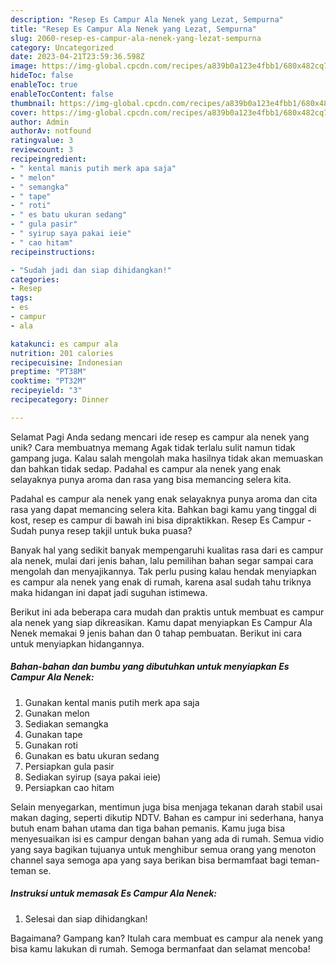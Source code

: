 ```yaml
---
description: "Resep Es Campur Ala Nenek yang Lezat, Sempurna"
title: "Resep Es Campur Ala Nenek yang Lezat, Sempurna"
slug: 2060-resep-es-campur-ala-nenek-yang-lezat-sempurna
category: Uncategorized
date: 2023-04-21T23:59:36.598Z
image: https://img-global.cpcdn.com/recipes/a839b0a123e4fbb1/680x482cq70/es-campur-ala-nenek-foto-resep-utama.jpg
hideToc: false
enableToc: true
enableTocContent: false
thumbnail: https://img-global.cpcdn.com/recipes/a839b0a123e4fbb1/680x482cq70/es-campur-ala-nenek-foto-resep-utama.jpg
cover: https://img-global.cpcdn.com/recipes/a839b0a123e4fbb1/680x482cq70/es-campur-ala-nenek-foto-resep-utama.jpg
author: Admin
authorAv: notfound
ratingvalue: 3
reviewcount: 3
recipeingredient:
- " kental manis putih merk apa saja"
- " melon"
- " semangka"
- " tape"
- " roti"
- " es batu ukuran sedang"
- " gula pasir"
- " syirup saya pakai ieie"
- " cao hitam"
recipeinstructions:

- "Sudah jadi dan siap dihidangkan!"
categories:
- Resep
tags:
- es
- campur
- ala

katakunci: es campur ala 
nutrition: 201 calories
recipecuisine: Indonesian
preptime: "PT38M"
cooktime: "PT32M"
recipeyield: "3"
recipecategory: Dinner

---
```



Selamat Pagi Anda sedang mencari ide resep es campur ala nenek yang unik? Cara membuatnya memang Agak tidak terlalu sulit namun tidak gampang juga. Kalau salah mengolah maka hasilnya tidak akan memuaskan dan bahkan tidak sedap. Padahal es campur ala nenek yang enak selayaknya punya aroma dan rasa yang bisa memancing selera kita.


Padahal es campur ala nenek yang enak selayaknya punya aroma dan cita rasa yang dapat memancing selera kita. Bahkan bagi kamu yang tinggal di kost, resep es campur di bawah ini bisa dipraktikkan. Resep Es Campur - Sudah punya resep takjil untuk buka puasa?

Banyak hal yang sedikit banyak mempengaruhi kualitas rasa dari es campur ala nenek, mulai dari jenis bahan, lalu pemilihan bahan segar sampai cara mengolah dan menyajikannya. Tak perlu pusing kalau hendak menyiapkan es campur ala nenek yang enak di rumah, karena asal sudah tahu triknya maka hidangan ini dapat jadi suguhan istimewa.


Berikut ini ada beberapa cara mudah dan praktis untuk membuat es campur ala nenek yang siap dikreasikan. Kamu dapat menyiapkan Es Campur Ala Nenek memakai 9 jenis bahan dan 0 tahap pembuatan. Berikut ini cara untuk menyiapkan hidangannya.

<!--inarticleads1-->

##### Bahan-bahan dan bumbu yang dibutuhkan untuk menyiapkan Es Campur Ala Nenek:

1. Gunakan  kental manis putih merk apa saja
1. Gunakan  melon
1. Sediakan  semangka
1. Gunakan  tape
1. Gunakan  roti
1. Gunakan  es batu ukuran sedang
1. Persiapkan  gula pasir
1. Sediakan  syirup (saya pakai ieie)
1. Persiapkan  cao hitam


Selain menyegarkan, mentimun juga bisa menjaga tekanan darah stabil usai makan daging, seperti dikutip NDTV. Bahan es campur ini sederhana, hanya butuh enam bahan utama dan tiga bahan pemanis. Kamu juga bisa menyesuaikan isi es campur dengan bahan yang ada di rumah. Semua vidio yang saya bagikan tujuanya untuk menghibur semua orang yang menoton channel saya semoga apa yang saya berikan bisa bermamfaat bagi teman-teman se. 

<!--inarticleads2-->

##### Instruksi untuk memasak Es Campur Ala Nenek:


1. Selesai dan siap dihidangkan!



Bagaimana? Gampang kan? Itulah cara membuat es campur ala nenek yang bisa kamu lakukan di rumah. Semoga bermanfaat dan selamat mencoba!

